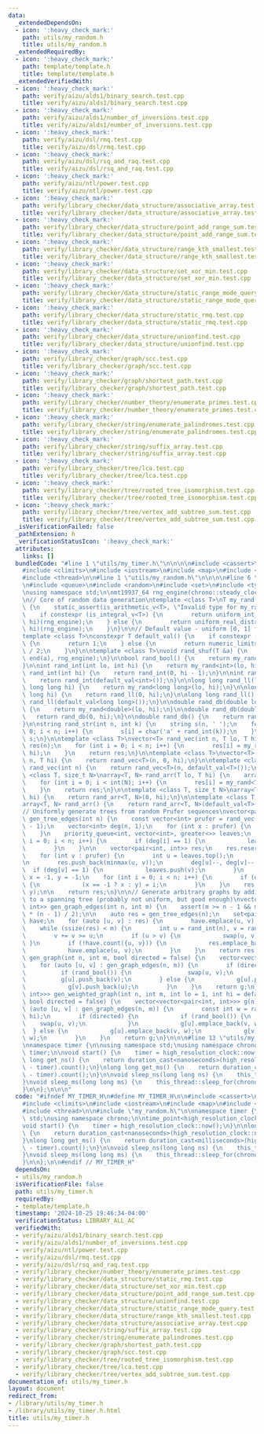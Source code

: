 ```yaml
---
data:
  _extendedDependsOn:
  - icon: ':heavy_check_mark:'
    path: utils/my_random.h
    title: utils/my_random.h
  _extendedRequiredBy:
  - icon: ':heavy_check_mark:'
    path: template/template.h
    title: template/template.h
  _extendedVerifiedWith:
  - icon: ':heavy_check_mark:'
    path: verify/aizu/alds1/binary_search.test.cpp
    title: verify/aizu/alds1/binary_search.test.cpp
  - icon: ':heavy_check_mark:'
    path: verify/aizu/alds1/number_of_inversions.test.cpp
    title: verify/aizu/alds1/number_of_inversions.test.cpp
  - icon: ':heavy_check_mark:'
    path: verify/aizu/dsl/rmq.test.cpp
    title: verify/aizu/dsl/rmq.test.cpp
  - icon: ':heavy_check_mark:'
    path: verify/aizu/dsl/rsq_and_raq.test.cpp
    title: verify/aizu/dsl/rsq_and_raq.test.cpp
  - icon: ':heavy_check_mark:'
    path: verify/aizu/ntl/power.test.cpp
    title: verify/aizu/ntl/power.test.cpp
  - icon: ':heavy_check_mark:'
    path: verify/library_checker/data_structure/associative_array.test.cpp
    title: verify/library_checker/data_structure/associative_array.test.cpp
  - icon: ':heavy_check_mark:'
    path: verify/library_checker/data_structure/point_add_range_sum.test.cpp
    title: verify/library_checker/data_structure/point_add_range_sum.test.cpp
  - icon: ':heavy_check_mark:'
    path: verify/library_checker/data_structure/range_kth_smallest.test.cpp
    title: verify/library_checker/data_structure/range_kth_smallest.test.cpp
  - icon: ':heavy_check_mark:'
    path: verify/library_checker/data_structure/set_xor_min.test.cpp
    title: verify/library_checker/data_structure/set_xor_min.test.cpp
  - icon: ':heavy_check_mark:'
    path: verify/library_checker/data_structure/static_range_mode_query.test.cpp
    title: verify/library_checker/data_structure/static_range_mode_query.test.cpp
  - icon: ':heavy_check_mark:'
    path: verify/library_checker/data_structure/static_rmq.test.cpp
    title: verify/library_checker/data_structure/static_rmq.test.cpp
  - icon: ':heavy_check_mark:'
    path: verify/library_checker/data_structure/unionfind.test.cpp
    title: verify/library_checker/data_structure/unionfind.test.cpp
  - icon: ':heavy_check_mark:'
    path: verify/library_checker/graph/scc.test.cpp
    title: verify/library_checker/graph/scc.test.cpp
  - icon: ':heavy_check_mark:'
    path: verify/library_checker/graph/shortest_path.test.cpp
    title: verify/library_checker/graph/shortest_path.test.cpp
  - icon: ':heavy_check_mark:'
    path: verify/library_checker/number_theory/enumerate_primes.test.cpp
    title: verify/library_checker/number_theory/enumerate_primes.test.cpp
  - icon: ':heavy_check_mark:'
    path: verify/library_checker/string/enumerate_palindromes.test.cpp
    title: verify/library_checker/string/enumerate_palindromes.test.cpp
  - icon: ':heavy_check_mark:'
    path: verify/library_checker/string/suffix_array.test.cpp
    title: verify/library_checker/string/suffix_array.test.cpp
  - icon: ':heavy_check_mark:'
    path: verify/library_checker/tree/lca.test.cpp
    title: verify/library_checker/tree/lca.test.cpp
  - icon: ':heavy_check_mark:'
    path: verify/library_checker/tree/rooted_tree_isomorphism.test.cpp
    title: verify/library_checker/tree/rooted_tree_isomorphism.test.cpp
  - icon: ':heavy_check_mark:'
    path: verify/library_checker/tree/vertex_add_subtree_sum.test.cpp
    title: verify/library_checker/tree/vertex_add_subtree_sum.test.cpp
  _isVerificationFailed: false
  _pathExtension: h
  _verificationStatusIcon: ':heavy_check_mark:'
  attributes:
    links: []
  bundledCode: "#line 1 \"utils/my_timer.h\"\n\n\n\n#include <cassert>\n#include <chrono>\n\
    #include <climits>\n#include <iostream>\n#include <map>\n#include <unistd.h>\n\
    #include <thread>\n\n#line 1 \"utils/my_random.h\"\n\n\n\n#line 6 \"utils/my_random.h\"\
    \n#include <queue>\n#include <random>\n#include <set>\n#include <type_traits>\n\
    \nusing namespace std;\n\nmt19937_64 rng_engine(chrono::steady_clock::now().time_since_epoch().count());\n\
    \n// Core of random data generation\ntemplate <class T>\nT my_rand(T lo, T hi)\
    \ {\n    static_assert(is_arithmetic_v<T>, \"Invalid type for my_rand()\");\n\
    \    if constexpr (is_integral_v<T>) {\n        return uniform_int_distribution<T>(lo,\
    \ hi)(rng_engine);\n    } else {\n        return uniform_real_distribution<T>(lo,\
    \ hi)(rng_engine);\n    }\n}\n\n// Default value - uniform [0, 1] for reals\n\
    template <class T>\nconstexpr T default_val() {\n    if constexpr (is_floating_point_v<T>)\
    \ {\n        return 1;\n    } else {\n        return numeric_limits<T>::max()\
    \ / 2;\n    }\n}\n\ntemplate <class T>\nvoid rand_shuf(T &a) {\n    shuffle(begin(a),\
    \ end(a), rng_engine);\n}\n\nbool rand_bool() {\n    return my_rand<int>(0, 1);\n\
    }\n\nint rand_int(int lo, int hi) {\n    return my_rand<int>(lo, hi);\n}\n\nint\
    \ rand_int(int hi) {\n    return rand_int(0, hi - 1);\n}\n\nint rand_int() {\n\
    \    return rand_int(default_val<int>());\n}\n\nlong long rand_ll(long long lo,\
    \ long long hi) {\n    return my_rand<long long>(lo, hi);\n}\n\nlong long rand_ll(long\
    \ long hi) {\n    return rand_ll(0, hi);\n}\n\nlong long rand_ll() {\n    return\
    \ rand_ll(default_val<long long>());\n}\n\ndouble rand_db(double lo, double hi)\
    \ {\n    return my_rand<double>(lo, hi);\n}\n\ndouble rand_db(double hi) {\n \
    \   return rand_db(0, hi);\n}\n\ndouble rand_db() {\n    return rand_db(1);\n\
    }\n\nstring rand_str(int n, int k) {\n    string s(n, ' ');\n    for (int i =\
    \ 0; i < n; i++) {\n        s[i] = char('a' + rand_int(k));\n    }\n    return\
    \ s;\n}\n\ntemplate <class T>\nvector<T> rand_vec(int n, T lo, T hi) {\n    vector<T>\
    \ res(n);\n    for (int i = 0; i < n; i++) {\n        res[i] = my_rand<T>(lo,\
    \ hi);\n    }\n    return res;\n}\n\ntemplate <class T>\nvector<T> rand_vec(int\
    \ n, T hi) {\n    return rand_vec<T>(n, 0, hi);\n}\n\ntemplate <class T>\nvector<T>\
    \ rand_vec(int n) {\n    return rand_vec<T>(n, default_val<T>());\n}\n\ntemplate\
    \ <class T, size_t N>\narray<T, N> rand_arr(T lo, T hi) {\n    array<T, N> res;\n\
    \    for (int i = 0; i < int(N); i++) {\n        res[i] = my_rand<T>(lo, hi);\n\
    \    }\n    return res;\n}\n\ntemplate <class T, size_t N>\narray<T, N> rand_arr(T\
    \ hi) {\n    return rand_arr<T, N>(0, hi);\n}\n\ntemplate <class T, size_t N>\n\
    array<T, N> rand_arr() {\n    return rand_arr<T, N>(default_val<T>());\n}\n\n\
    // Uniformly generate trees from random Prufer sequences\nvector<pair<int, int>>\
    \ gen_tree_edges(int n) {\n    const vector<int> prufer = rand_vec(n - 2, 0, n\
    \ - 1);\n    vector<int> deg(n, 1);\n    for (int x : prufer) {\n        deg[x]++;\n\
    \    }\n    priority_queue<int, vector<int>, greater<>> leaves;\n    for (int\
    \ i = 0; i < n; i++) {\n        if (deg[i] == 1) {\n            leaves.push(i);\n\
    \        }\n    }\n\n    vector<pair<int, int>> res;\n    res.reserve(n - 1);\n\
    \    for (int v : prufer) {\n        int u = leaves.top();\n        leaves.pop();\n\
    \n        res.push_back(minmax(u, v));\n        deg[u]--, deg[v]--;\n\n      \
    \  if (deg[v] == 1) {\n            leaves.push(v);\n        }\n    }\n\n    int\
    \ x = -1, y = -1;\n    for (int i = 0; i < n; i++) {\n        if (deg[i] == 1)\
    \ {\n            (x == -1 ? x : y) = i;\n        }\n    }\n    res.emplace_back(x,\
    \ y);\n\n    return res;\n}\n\n// Generate arbitrary graphs by adding extra edges\
    \ to a spanning tree (probably not uniform, but good enough)\nvector<pair<int,\
    \ int>> gen_graph_edges(int n, int m) {\n    assert(m >= n - 1 && m <= 1ll * n\
    \ * (n - 1) / 2);\n\n    auto res = gen_tree_edges(n);\n    set<pair<int, int>>\
    \ have;\n    for (auto [u, v] : res) {\n        have.emplace(u, v);\n    }\n\n\
    \    while (ssize(res) < m) {\n        int u = rand_int(n), v = rand_int(n - 1);\n\
    \        v += v >= u;\n        if (u > v) {\n            swap(u, v);\n       \
    \ }\n        if (!have.count({u, v})) {\n            res.emplace_back(u, v);\n\
    \            have.emplace(u, v);\n        }\n    }\n    return res;\n}\n\nvector<vector<int>>\
    \ gen_graph(int n, int m, bool directed = false) {\n    vector<vector<int>> g(n);\n\
    \    for (auto [u, v] : gen_graph_edges(n, m)) {\n        if (directed) {\n  \
    \          if (rand_bool()) {\n                swap(u, v);\n            }\n  \
    \          g[u].push_back(v);\n        } else {\n            g[u].push_back(v);\n\
    \            g[v].push_back(u);\n        }\n    }\n    return g;\n}\n\nvector<vector<pair<int,\
    \ int>>> gen_weighted_graph(int n, int m, int lo = 1, int hi = default_val<int>(),\
    \ bool directed = false) {\n    vector<vector<pair<int, int>>> g(n);\n    for\
    \ (auto [u, v] : gen_graph_edges(n, m)) {\n        const int w = rand_int(lo,\
    \ hi);\n        if (directed) {\n            if (rand_bool()) {\n            \
    \    swap(u, v);\n            }\n            g[u].emplace_back(v, w);\n      \
    \  } else {\n            g[u].emplace_back(v, w);\n            g[v].emplace_back(u,\
    \ w);\n        }\n    }\n    return g;\n}\n\n\n#line 13 \"utils/my_timer.h\"\n\
    \nnamespace timer {\n\nusing namespace std;\nusing namespace chrono;\n\ntime_point<high_resolution_clock>\
    \ timer;\n\nvoid start() {\n    timer = high_resolution_clock::now();\n}\n\nlong\
    \ long get_ns() {\n    return duration_cast<nanoseconds>(high_resolution_clock::now()\
    \ - timer).count();\n}\nlong long get_ms() {\n    return duration_cast<milliseconds>(high_resolution_clock::now()\
    \ - timer).count();\n}\n\nvoid sleep_ns(long long ns) {\n    this_thread::sleep_for(chrono::nanoseconds(ns));\n\
    }\nvoid sleep_ms(long long ms) {\n    this_thread::sleep_for(chrono::milliseconds(ms));\n\
    }\n\n};\n\n\n"
  code: "#ifndef MY_TIMER_H\n#define MY_TIMER_H\n\n#include <cassert>\n#include <chrono>\n\
    #include <climits>\n#include <iostream>\n#include <map>\n#include <unistd.h>\n\
    #include <thread>\n\n#include \"my_random.h\"\n\nnamespace timer {\n\nusing namespace\
    \ std;\nusing namespace chrono;\n\ntime_point<high_resolution_clock> timer;\n\n\
    void start() {\n    timer = high_resolution_clock::now();\n}\n\nlong long get_ns()\
    \ {\n    return duration_cast<nanoseconds>(high_resolution_clock::now() - timer).count();\n\
    }\nlong long get_ms() {\n    return duration_cast<milliseconds>(high_resolution_clock::now()\
    \ - timer).count();\n}\n\nvoid sleep_ns(long long ns) {\n    this_thread::sleep_for(chrono::nanoseconds(ns));\n\
    }\nvoid sleep_ms(long long ms) {\n    this_thread::sleep_for(chrono::milliseconds(ms));\n\
    }\n\n};\n\n#endif // MY_TIMER_H"
  dependsOn:
  - utils/my_random.h
  isVerificationFile: false
  path: utils/my_timer.h
  requiredBy:
  - template/template.h
  timestamp: '2024-10-25 19:46:34-04:00'
  verificationStatus: LIBRARY_ALL_AC
  verifiedWith:
  - verify/aizu/alds1/binary_search.test.cpp
  - verify/aizu/alds1/number_of_inversions.test.cpp
  - verify/aizu/ntl/power.test.cpp
  - verify/aizu/dsl/rmq.test.cpp
  - verify/aizu/dsl/rsq_and_raq.test.cpp
  - verify/library_checker/number_theory/enumerate_primes.test.cpp
  - verify/library_checker/data_structure/static_rmq.test.cpp
  - verify/library_checker/data_structure/set_xor_min.test.cpp
  - verify/library_checker/data_structure/point_add_range_sum.test.cpp
  - verify/library_checker/data_structure/unionfind.test.cpp
  - verify/library_checker/data_structure/static_range_mode_query.test.cpp
  - verify/library_checker/data_structure/range_kth_smallest.test.cpp
  - verify/library_checker/data_structure/associative_array.test.cpp
  - verify/library_checker/string/suffix_array.test.cpp
  - verify/library_checker/string/enumerate_palindromes.test.cpp
  - verify/library_checker/graph/shortest_path.test.cpp
  - verify/library_checker/graph/scc.test.cpp
  - verify/library_checker/tree/rooted_tree_isomorphism.test.cpp
  - verify/library_checker/tree/lca.test.cpp
  - verify/library_checker/tree/vertex_add_subtree_sum.test.cpp
documentation_of: utils/my_timer.h
layout: document
redirect_from:
- /library/utils/my_timer.h
- /library/utils/my_timer.h.html
title: utils/my_timer.h
---
```

